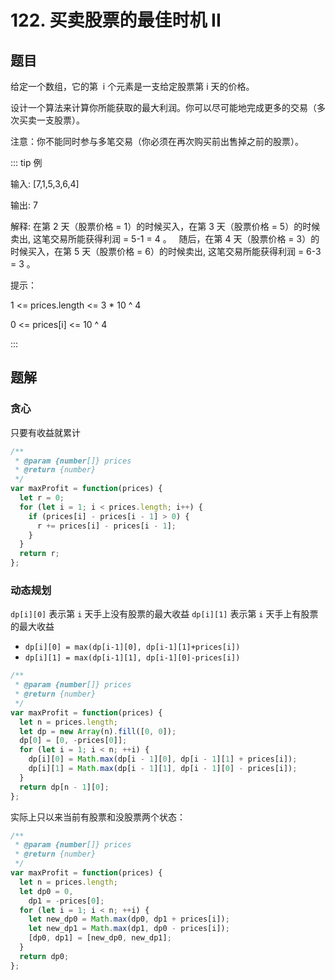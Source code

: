 # 122. 买卖股票的最佳时机 II

## 题目

给定一个数组，它的第  i 个元素是一支给定股票第 i 天的价格。

设计一个算法来计算你所能获取的最大利润。你可以尽可能地完成更多的交易（多次买卖一支股票）。

注意：你不能同时参与多笔交易（你必须在再次购买前出售掉之前的股票）。

::: tip 例

输入: [7,1,5,3,6,4]

输出: 7

解释: 在第 2 天（股票价格 = 1）的时候买入，在第 3 天（股票价格 = 5）的时候卖出, 这笔交易所能获得利润 = 5-1 = 4 。
  随后，在第 4 天（股票价格 = 3）的时候买入，在第 5 天（股票价格 = 6）的时候卖出, 这笔交易所能获得利润 = 6-3 = 3 。

提示：

1 <= prices.length <= 3 \* 10 ^ 4

0 <= prices[i] <= 10 ^ 4

:::

## 题解

### 贪心

只要有收益就累计

```js
/**
 * @param {number[]} prices
 * @return {number}
 */
var maxProfit = function(prices) {
  let r = 0;
  for (let i = 1; i < prices.length; i++) {
    if (prices[i] - prices[i - 1] > 0) {
      r += prices[i] - prices[i - 1];
    }
  }
  return r;
};
```

### 动态规划

`dp[i][0]` 表示第 `i` 天手上没有股票的最大收益
`dp[i][1]` 表示第 `i` 天手上有股票的最大收益

- `dp[i][0] = max(dp[i-1][0], dp[i-1][1]+prices[i])`
- `dp[i][1] = max(dp[i-1][1], dp[i-1][0]-prices[i])`

```js
/**
 * @param {number[]} prices
 * @return {number}
 */
var maxProfit = function(prices) {
  let n = prices.length;
  let dp = new Array(n).fill([0, 0]);
  dp[0] = [0, -prices[0]];
  for (let i = 1; i < n; ++i) {
    dp[i][0] = Math.max(dp[i - 1][0], dp[i - 1][1] + prices[i]);
    dp[i][1] = Math.max(dp[i - 1][1], dp[i - 1][0] - prices[i]);
  }
  return dp[n - 1][0];
};
```

实际上只以来当前有股票和没股票两个状态：

```js
/**
 * @param {number[]} prices
 * @return {number}
 */
var maxProfit = function(prices) {
  let n = prices.length;
  let dp0 = 0,
    dp1 = -prices[0];
  for (let i = 1; i < n; ++i) {
    let new_dp0 = Math.max(dp0, dp1 + prices[i]);
    let new_dp1 = Math.max(dp1, dp0 - prices[i]);
    [dp0, dp1] = [new_dp0, new_dp1];
  }
  return dp0;
};
```
